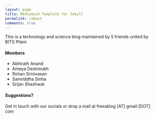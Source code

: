 ```yaml
---
layout: page
title: Mediumish Template for Jekyll
permalink: /about
comments: true
---
```


<div class="row justify-content-between">
<div class="col-md-8 pr-5">

<p>This is a technology and science blog maintained by 5 friends united by BITS Pilani</p>

<!--<p class="mb-5"><img class="shadow-lg" src="{{site.baseurl}}/assets/images/mediumish-jekyll-template.png" alt="jekyll template mediumish" /></p>-->
<h4>Members</h4>

<p>
<ul>
<li>Abhirath Anand
<li>Ameya Deshmukh
<li>Rohan Srinivasan
<li>Samriddha Sinha
<li>Srijan Shashwat
</ul>
</p>

<h4>Suggestions?</h4>

<p>Get in touch with our socials or drop a mail at frexablog [AT] gmail [DOT] com</p>

</div>

<!--<div class="col-md-4">

<div class="sticky-top sticky-top-80">
<h5>Buy me a coffee</h5>

<p>Thank you for your support! Your donation helps me to maintain and improve <a target="_blank" href="https://github.com/wowthemesnet/mediumish-theme-jekyll">Mediumish <i class="fab fa-github"></i></a>.</p>

<a target="_blank" href="https://www.wowthemes.net/donate/" class="btn btn-danger">Buy me a coffee</a> <a target="_blank" href="https://bootstrapstarter.com/bootstrap-templates/template-mediumish-bootstrap-jekyll/" class="btn btn-warning">Documentation</a>

</div>
</div>-->
</div>
